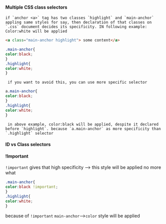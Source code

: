 
#### Multiple CSS class selectors 

	if `anchor <a>` tag has two classes `highlight` and `main-anchor` appling same styles for say, then declaration of that classes on `.css` document decides its specificity. IN following example: Color:white will be applied

```html
<a class="main-anchor highlight"> some content</a>
```
```css
.main-anchor{
color:black;
}
.highlight{
color:white;
}
```

	 if you want to avoid this, you can use more specific selector

```css
a.main-anchor{
color:black;
}
.highlight{
color:white;
}
```

	 in above example, color:black will be applied, despite it declared before `highlight`. because `a.main-anchor` as more specificity than `.highlight` selector

#### ID vs Class selectors







#### !Important

`!important` gives that high specificity --> this style will be applied no more what

```css
.main-anchor{
color:black !important;
}
.highlight{
color:white;
}
```

because of `!important`  `main-anchor`-->`color` style will be applied
